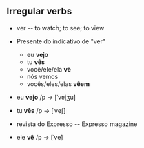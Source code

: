 Irregular verbs
---------------

- ver -- to watch; to see; to view
- Presente do indicativo de "ver"

    - eu __vejo__
    - tu __vês__
    - você/ele/ela __vê__
    - nós vemos
    - vocês/eles/elas __vêem__

- eu __vejo__ /p -> [ˈvɐjʒu]
- tu __vês__ /p -> [ˈveʃ]
- revista do Expresso -- Expresso magazine
- ele __vê__ /p -> [ˈve]
